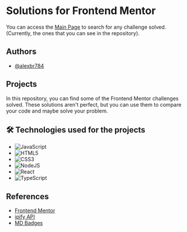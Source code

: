 # Solutions for Frontend Mentor

You can access the [Main Page](https://alexbr784.github.io/solutions-frontend-mentor/) to search for any challenge solved. (Currently, the ones that you can see in the repository).


## Authors

- [@alexbr784](https://www.github.com/alexbr784)


## Projects

In this repository, you can find some of the Frontend Mentor challenges solved.
These solutions aren't perfect, but you can use them to compare your 
code and maybe solve your problem.


## 🛠 Technologies used for the projects
- ![JavaScript](https://img.shields.io/badge/javascript-%23323330.svg?style=for-the-badge&logo=javascript&logoColor=%23F7DF1E)
- ![HTML5](https://img.shields.io/badge/html5-%23E34F26.svg?style=for-the-badge&logo=html5&logoColor=white)
- ![CSS3](https://img.shields.io/badge/css3-%231572B6.svg?style=for-the-badge&logo=css3&logoColor=white)
- ![NodeJS](https://img.shields.io/badge/node.js-6DA55F?style=for-the-badge&logo=node.js&logoColor=white) 
- ![React](https://img.shields.io/badge/react-%2320232a.svg?style=for-the-badge&logo=react&logoColor=%2361DAFB)
- ![TypeScript](https://img.shields.io/badge/typescript-%23007ACC.svg?style=for-the-badge&logo=typescript&logoColor=white)


## References

 - [Frontend Mentor](https://www.frontendmentor.io/)
 - [ipify API](https://www.ipify.org/)
 - [MD Badges](https://github.com/Ileriayo/markdown-badges)
